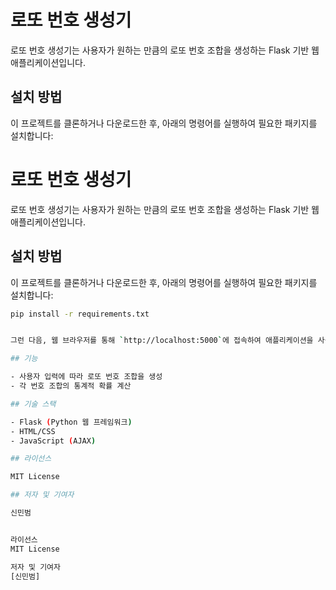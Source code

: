 # 로또 번호 생성기

로또 번호 생성기는 사용자가 원하는 만큼의 로또 번호 조합을 생성하는 Flask 기반 웹 애플리케이션입니다.

## 설치 방법

이 프로젝트를 클론하거나 다운로드한 후, 아래의 명령어를 실행하여 필요한 패키지를 설치합니다:

# 로또 번호 생성기

로또 번호 생성기는 사용자가 원하는 만큼의 로또 번호 조합을 생성하는 Flask 기반 웹 애플리케이션입니다.

## 설치 방법

이 프로젝트를 클론하거나 다운로드한 후, 아래의 명령어를 실행하여 필요한 패키지를 설치합니다:

```bash
pip install -r requirements.txt


그런 다음, 웹 브라우저를 통해 `http://localhost:5000`에 접속하여 애플리케이션을 사용할 수 있습니다.

## 기능

- 사용자 입력에 따라 로또 번호 조합을 생성
- 각 번호 조합의 통계적 확률 계산

## 기술 스택

- Flask (Python 웹 프레임워크)
- HTML/CSS
- JavaScript (AJAX)

## 라이선스

MIT License

## 저자 및 기여자

신민범


라이선스
MIT License

저자 및 기여자
[신민범]
```
